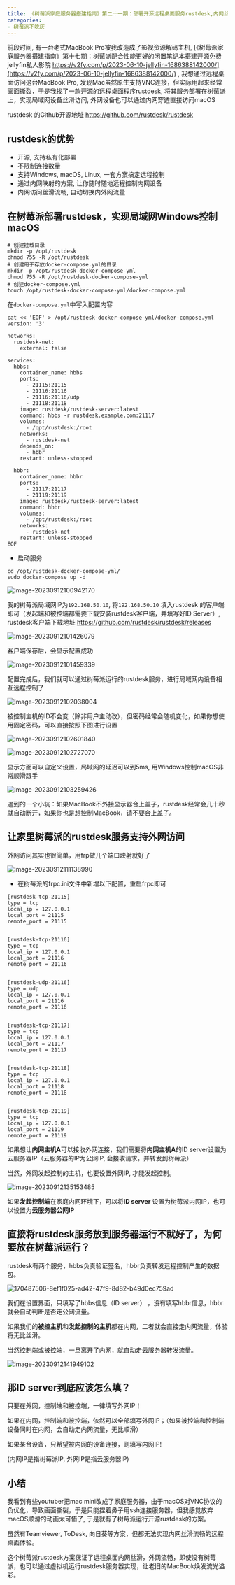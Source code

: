 ```yaml
---
title: 《树莓派家庭服务器搭建指南》第二十一期：部署开源远程桌面服务rustdesk,内网丝滑,外网流畅控制Windows,macOS,Linux主机
categories:
- 树莓派不吃灰
---
```


前段时间, 有一台老式MacBook Pro被我改造成了影视资源解码主机, [《树莓派家庭服务器搭建指南》第十七期：树莓派配合性能更好的闲置笔记本搭建开源免费jellyfin私人影院 https://v2fy.com/p/2023-06-10-jellyfin-1686388142000/](https://v2fy.com/p/2023-06-10-jellyfin-1686388142000/) , 我想通过远程桌面访问这台MacBook Pro, 发现Mac虽然原生支持VNC连接，但实际用起来经常画面撕裂，于是我找了一款开源的远程桌面程序rustdesk, 将其服务部署在树莓派上，实现局域网设备丝滑访问, 外网设备也可以通过内网穿透直接访问macOS

rustdesk 的Github开源地址 https://github.com/rustdesk/rustdesk


## rustdesk的优势

- 开源, 支持私有化部署
- 不限制连接数量
- 支持Windows, macOS, Linux, 一套方案搞定远程控制
- 通过内网映射的方案, 让你随时随地远程控制内网设备
- 内网访问丝滑流畅, 自动切换内外网流量


## 在树莓派部署rustdesk，实现局域网Windows控制macOS

```
# 创建挂载目录
mkdir -p /opt/rustdesk
chmod 755 -R /opt/rustdesk
# 创建用于存放docker-compose.yml的目录
mkdir -p /opt/rustdesk-docker-compose-yml
chmod 755 -R /opt/rustdesk-docker-compose-yml
# 创建docker-compose.yml
touch /opt/rustdesk-docker-compose-yml/docker-compose.yml 
```
在`docker-compose.yml`中写入配置内容
```
cat << 'EOF' > /opt/rustdesk-docker-compose-yml/docker-compose.yml
version: '3'

networks:
  rustdesk-net:
    external: false

services:
  hbbs:
    container_name: hbbs
    ports:
      - 21115:21115
      - 21116:21116
      - 21116:21116/udp
      - 21118:21118
    image: rustdesk/rustdesk-server:latest
    command: hbbs -r rustdesk.example.com:21117
    volumes:
      - /opt/rustdesk:/root
    networks:
      - rustdesk-net
    depends_on:
      - hbbr
    restart: unless-stopped

  hbbr:
    container_name: hbbr
    ports:
      - 21117:21117
      - 21119:21119
    image: rustdesk/rustdesk-server:latest
    command: hbbr
    volumes:
      - /opt/rustdesk:/root
    networks:
      - rustdesk-net
    restart: unless-stopped
EOF
```

- 启动服务

```
cd /opt/rustdesk-docker-compose-yml/
sudo docker-compose up -d
```

![image-20230912100942170](https://cdn.fangyuanxiaozhan.com/assets/1694484583353NyeQczMW.png)

我的树莓派局域网IP为`192.168.50.10`, 将`192.168.50.10` 填入rustdesk 的客户端即可（发起端和被控端都需要下载安装rustdesk客户端，并填写好ID Server）, rustdesk客户端下载地址 https://github.com/rustdesk/rustdesk/releases



![image-20230912101426079](https://cdn.fangyuanxiaozhan.com/assets/1694484866814RTGS03DK.png)

客户端保存后，会显示配置成功



![image-20230912101459339](https://cdn.fangyuanxiaozhan.com/assets/1694484900078DRZ176RF.png)

配置完成后，我们就可以通过树莓派运行的rustdesk服务，进行局域网内设备相互远程控制了

![image-20230912102038004](https://cdn.fangyuanxiaozhan.com/assets/1694485238684pnTW0zzc.png)

被控制主机的ID不会变（除非用户主动改），但密码经常会随机变化，如果你想使用固定密码，可以直接按照下图进行设置



![image-20230912102601840](https://cdn.fangyuanxiaozhan.com/assets/1694485563086fZ6EYi1J.png)

![image-20230912102727070](https://cdn.fangyuanxiaozhan.com/assets/1694485647831XMhiM5Bh.png)



显示方面可以自定义设置，局域网的延迟可以到5ms, 用Windows控制macOS非常顺滑跟手

![image-20230912103259426](https://cdn.fangyuanxiaozhan.com/assets/1694485980398sQShxFwa.png)

遇到的一个小坑：如果MacBook不外接显示器合上盖子，rustdesk经常会几十秒就自动断开，如果你也是想控制MacBook，请不要合上盖子。



## 让家里树莓派的rustdesk服务支持外网访问

外网访问其实也很简单，用frp做几个端口映射就好了

![image-20230912111138990](https://cdn.fangyuanxiaozhan.com/assets/1694488300187hfGn57Qt.png)

- 在树莓派的frpc.ini文件中新增以下配置，重启frpc即可

```
[rustdesk-tcp-21115]
type = tcp
local_ip = 127.0.0.1
local_port = 21115
remote_port = 21115


[rustdesk-tcp-21116]
type = tcp
local_ip = 127.0.0.1
local_port = 21116
remote_port = 21116


[rustdesk-udp-21116]
type = udp
local_ip = 127.0.0.1
local_port = 21116
remote_port = 21116


[rustdesk-tcp-21117]
type = tcp
local_ip = 127.0.0.1
local_port = 21117
remote_port = 21117


[rustdesk-tcp-21118]
type = tcp
local_ip = 127.0.0.1
local_port = 21118
remote_port = 21118


[rustdesk-tcp-21119]
type = tcp
local_ip = 127.0.0.1
local_port = 21119
remote_port = 21119
```

如果想让**内网主机A**可以接收外网连接，我们需要将**内网主机A**的ID server设置为云服务器IP（云服务器的IP为公网IP, 会接收请求，并转发到树莓派）



当然，外网发起控制的主机，也要设置外网IP, 才能发起控制。







![image-20230912135153485](https://cdn.fangyuanxiaozhan.com/assets/1694497914409R6QyH826.png)

如果**发起控制端**在家庭内网环境下，可以将**ID server** 设置为树莓派内网IP，也可以设置为**云服务器公网IP**



## 直接将rustdesk服务放到服务器运行不就好了，为何要放在树莓派运行？



rustdesk有两个服务，hbbs负责验证签名，hbbr负责转发远程控制产生的数据包。

![170487506-8ef1f025-ad42-47f9-8d82-b49d0ec759ad](https://cdn.fangyuanxiaozhan.com/assets/1694498376154G7B1thhS.png)


我们在设置界面，只填写了hbbs信息（ID server） ，没有填写hbbr信息，hbbr就会自动判断是否走公网流量。

如果我们的**被控主机**和**发起控制的主机**都在内网，二者就会直接走内网流量，体验将无比丝滑。

当然控制端或被控端，一旦离开了内网，就自动走云服务器转发流量。

![image-20230912141949102](https://cdn.fangyuanxiaozhan.com/assets/16944995908258GRFpifA.png)

## 那ID server到底应该怎么填？ 

只要在外网，控制端和被控端，一律填写外网IP！ 

如果在内网，控制端和被控端，依然可以全部填写外网IP；（如果被控端和控制端设备同时在内网，会自动走内网流量，无比顺滑）

如果某台设备，只希望被内网的设备连接，则填写内网IP!

(内网IP是指树莓派IP, 外网IP是指云服务器IP)


## 小结

我看到有些youtuber把mac mini改成了家庭服务器，由于macOS对VNC协议的负优化，导致画面撕裂，于是只能捏着鼻子用ssh连接服务器，但我感觉放弃macOS顺滑的动画太可惜了, 于是就有了树莓派运行开源rustdesk的方案。

虽然有Teamviewer, ToDesk, 向日葵等方案，但都无法实现内网丝滑流畅的远程桌面体验。

这个树莓派rustdesk方案保证了远程桌面内网丝滑，外网流畅，即使没有树莓派，也可以通过虚拟机运行rustdesk服务器实现，让老旧的MacBook焕发流光溢彩。
